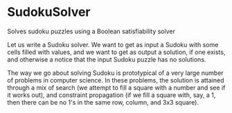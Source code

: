# SudokuSolver
Solves sudoku puzzles using a Boolean satisfiability solver

Let us write a Sudoku solver. We want to get as input a Sudoku with some cells filled with values, and we want to get as output a solution, if one exists, and otherwise a notice that the input Sudoku puzzle has no solutions.

The way we go about solving Sudoku is prototypical of a very large number of problems in computer science. In these problems, the solution is attained through a mix of search (we attempt to fill a square with a number and see if it works out), and constraint propagation (if we fill a square with, say, a 1, then there can be no 1's in the same row, column, and 3x3 square).
